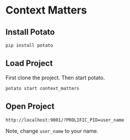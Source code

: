 # Context Matters

## Install Potato

    pip install potato

## Load Project

First clone the project. Then start potato.

    potato start context_matters

## Open Project

    http://localhost:9001/?PROLIFIC_PID=user_name

Note, change `user_name` to your name.


